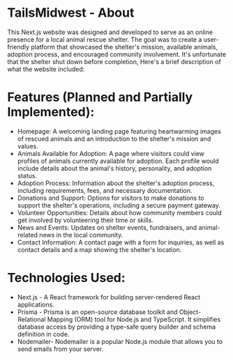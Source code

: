 # TailsMidwest - About
This Next.js website was designed and developed to serve as an online presence for a local animal rescue shelter. 
The goal was to create a user-friendly platform that showcased the shelter's mission, available animals, adoption process, 
and encouraged community involvement.
It's unfortunate that the shelter shut down before completion, 
Here's a brief description of what the website included:

# Features (Planned and Partially Implemented):

* Homepage: A welcoming landing page featuring heartwarming images of rescued animals and an introduction to the shelter's mission and values.
* Animals Available for Adoption: A page where visitors could view profiles of animals currently available for adoption. Each profile would include details about the animal's history, personality, and adoption status.
* Adoption Process: Information about the shelter's adoption process, including requirements, fees, and necessary documentation.
* Donations and Support: Options for visitors to make donations to support the shelter's operations, including a secure payment gateway.
* Volunteer Opportunities: Details about how community members could get involved by volunteering their time or skills.
* News and Events: Updates on shelter events, fundraisers, and animal-related news in the local community.
* Contact Information: A contact page with a form for inquiries, as well as contact details and a map showing the shelter's location.


# Technologies Used:

* Next.js - A React framework for building server-rendered React applications.
* Prisma - Prisma is an open-source database toolkit and Object-Relational Mapping (ORM) tool for Node.js and TypeScript. It simplifies database access by providing a type-safe query builder and schema definition in code. 
* Nodemailer- Nodemailer is a popular Node.js module that allows you to send emails from your server. 


